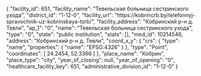{
    "facility_id": 651,
    "facility_name": "Тевельская больница сестринского ухода",
    "district_id": "1-12-0",
    "facility_url": "https:\/\/kobrincrb.by\/telefonnyj-spravochnik-uz-kobrinskaya-tsrb\/",
    "facility_address": "Кобринский р-н д. Тевли",
    "ap_1": "0",
    "name": "Тевельская больница сестринского ухода",
    "type": "0",
    "state": "public institution",
    "stats": [],
    "med_id": 10214546,
    "address": "Кобринский р-н д. Тевли",
    "coord_x_y": {
        "crs": {
            "type": "name",
            "properties": {
                "name": "EPSG:4326"
            }
        },
        "type": "Point",
        "coordinates": [
            24.2454,
            52.3366
        ]
    },
    "place_name": "Кобрин",
    "place_type": "city",
    "year_of_closing": null,
    "year_of_opening": "0",
    "healthcare_facility_key": 651,
    "administrative_division_id": "1-12-0"
}